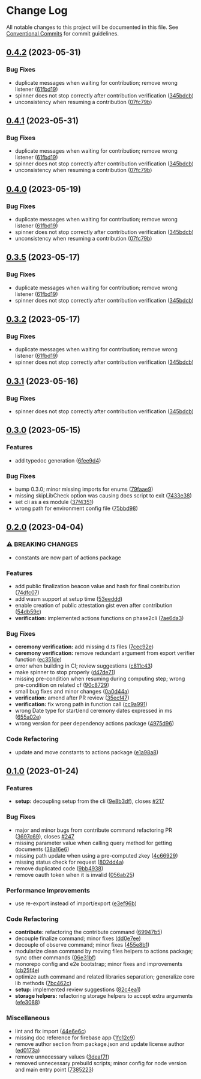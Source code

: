 # Change Log

All notable changes to this project will be documented in this file.
See [Conventional Commits](https://conventionalcommits.org) for commit guidelines.

## [0.4.2](https://github.com/privacy-scaling-explorations/p0tion/compare/v0.3.0...v0.4.2) (2023-05-31)

### Bug Fixes

-   duplicate messages when waiting for contribution; remove wrong listener ([61fbd19](https://github.com/privacy-scaling-explorations/p0tion/commit/61fbd19eb13f35d34963fbd350441f54cd8e1c91))
-   spinner does not stop correctly after contribution verification ([345bdcb](https://github.com/privacy-scaling-explorations/p0tion/commit/345bdcb8a09915aba29b37ac988b7109a67490e0))
-   unconsistency when resuming a contribution ([07fc79b](https://github.com/privacy-scaling-explorations/p0tion/commit/07fc79b8415935eb7f5d0f11372f60d04f7d997c))

## [0.4.1](https://github.com/privacy-scaling-explorations/p0tion/compare/v0.3.0...v0.4.1) (2023-05-31)

### Bug Fixes

-   duplicate messages when waiting for contribution; remove wrong listener ([61fbd19](https://github.com/privacy-scaling-explorations/p0tion/commit/61fbd19eb13f35d34963fbd350441f54cd8e1c91))
-   spinner does not stop correctly after contribution verification ([345bdcb](https://github.com/privacy-scaling-explorations/p0tion/commit/345bdcb8a09915aba29b37ac988b7109a67490e0))
-   unconsistency when resuming a contribution ([07fc79b](https://github.com/privacy-scaling-explorations/p0tion/commit/07fc79b8415935eb7f5d0f11372f60d04f7d997c))

## [0.4.0](https://github.com/privacy-scaling-explorations/p0tion/compare/v0.3.0...v0.4.0) (2023-05-19)

### Bug Fixes

-   duplicate messages when waiting for contribution; remove wrong listener ([61fbd19](https://github.com/privacy-scaling-explorations/p0tion/commit/61fbd19eb13f35d34963fbd350441f54cd8e1c91))
-   spinner does not stop correctly after contribution verification ([345bdcb](https://github.com/privacy-scaling-explorations/p0tion/commit/345bdcb8a09915aba29b37ac988b7109a67490e0))
-   unconsistency when resuming a contribution ([07fc79b](https://github.com/privacy-scaling-explorations/p0tion/commit/07fc79b8415935eb7f5d0f11372f60d04f7d997c))

## [0.3.5](https://github.com/privacy-scaling-explorations/p0tion/compare/v0.3.0...v0.3.5) (2023-05-17)

### Bug Fixes

-   duplicate messages when waiting for contribution; remove wrong listener ([61fbd19](https://github.com/privacy-scaling-explorations/p0tion/commit/61fbd19eb13f35d34963fbd350441f54cd8e1c91))
-   spinner does not stop correctly after contribution verification ([345bdcb](https://github.com/privacy-scaling-explorations/p0tion/commit/345bdcb8a09915aba29b37ac988b7109a67490e0))

## [0.3.2](https://github.com/privacy-scaling-explorations/p0tion/compare/v0.3.0...v0.3.2) (2023-05-17)

### Bug Fixes

-   duplicate messages when waiting for contribution; remove wrong listener ([61fbd19](https://github.com/privacy-scaling-explorations/p0tion/commit/61fbd19eb13f35d34963fbd350441f54cd8e1c91))
-   spinner does not stop correctly after contribution verification ([345bdcb](https://github.com/privacy-scaling-explorations/p0tion/commit/345bdcb8a09915aba29b37ac988b7109a67490e0))

## [0.3.1](https://github.com/privacy-scaling-explorations/p0tion/compare/v0.3.0...v0.3.1) (2023-05-16)

### Bug Fixes

-   spinner does not stop correctly after contribution verification ([345bdcb](https://github.com/privacy-scaling-explorations/p0tion/commit/345bdcb8a09915aba29b37ac988b7109a67490e0))

## [0.3.0](https://github.com/privacy-scaling-explorations/p0tion/compare/v0.2.0...v0.3.0) (2023-05-15)

### Features

-   add typedoc generation ([6fee9d4](https://github.com/privacy-scaling-explorations/p0tion/commit/6fee9d422f4331997ebdbc152ed0b3fd36f43ede))

### Bug Fixes

-   bump 0.3.0; minor missing imports for enums ([79faae9](https://github.com/privacy-scaling-explorations/p0tion/commit/79faae92a04f4b6976645057623cf8f951116eb2))
-   missing skipLibCheck option was causing docs script to exit ([7433e38](https://github.com/privacy-scaling-explorations/p0tion/commit/7433e38395382f9f49e7eb499cbfb114bd6efd58))
-   set cli as a es module ([37f4351](https://github.com/privacy-scaling-explorations/p0tion/commit/37f43518169194b39479cfc194ec8e29f3f88b3c))
-   wrong path for environment config file ([75bbd98](https://github.com/privacy-scaling-explorations/p0tion/commit/75bbd98b129754bbd93b0160afcdd1abd4e21f49))

## [0.2.0](https://github.com/quadratic-funding/mpc-phase2-suite/cli/compare/v0.1.0...v0.2.0) (2023-04-04)

### ⚠ BREAKING CHANGES

-   constants are now part of actions package

### Features

-   add public finalization beacon value and hash for final contribution ([74dfc07](https://github.com/quadratic-funding/mpc-phase2-suite/cli/commit/74dfc074c745c385787c15d84dbfb5a3a5f20cf8))
-   add wasm support at setup time ([53eeddd](https://github.com/quadratic-funding/mpc-phase2-suite/cli/commit/53eeddd14e18504ae81cae57c0ee846d4b9935ad))
-   enable creation of public attestation gist even after contribution ([54db59c](https://github.com/quadratic-funding/mpc-phase2-suite/cli/commit/54db59cc7a07dd291e37df2b36f5c5b1a457eed2))
-   **verification:** implemented actions functions on phase2cli ([7ae6da3](https://github.com/quadratic-funding/mpc-phase2-suite/cli/commit/7ae6da37201bb644bababa45adf40890173f2c25))

### Bug Fixes

-   **ceremony verification:** add missing d.ts files ([7cec92e](https://github.com/quadratic-funding/mpc-phase2-suite/cli/commit/7cec92e99ded7a9295f3ba1020d16f0bb611eb58))
-   **ceremony verification:** remove redundant argument from export verifier function ([ec351de](https://github.com/quadratic-funding/mpc-phase2-suite/cli/commit/ec351def2a1104b825ead8619d65215431b38abb))
-   error when building in CI; review suggestions ([c811c43](https://github.com/quadratic-funding/mpc-phase2-suite/cli/commit/c811c43fa01f697b97856ae6cc80e8e87565139b))
-   make spinner to stop properly ([d47de71](https://github.com/quadratic-funding/mpc-phase2-suite/cli/commit/d47de71fa63c3e4ffabdda4155d83debf2e4947f))
-   missing pre-condition when resuming during computing step; wrong pre-condition on related cf ([90c8729](https://github.com/quadratic-funding/mpc-phase2-suite/cli/commit/90c87295b771d099cffc43880e4e962cd64fd330))
-   small bug fixes and minor changes ([0a0d44a](https://github.com/quadratic-funding/mpc-phase2-suite/cli/commit/0a0d44aa4f74aea2140ee68bc5547009611f2372))
-   **verification:** amend after PR review ([35ecf47](https://github.com/quadratic-funding/mpc-phase2-suite/cli/commit/35ecf47d90a1f173b1cbcfa338a8b528899633b2))
-   **verification:** fix wrong path in function call ([cc9a991](https://github.com/quadratic-funding/mpc-phase2-suite/cli/commit/cc9a9916aeeca5de12a09bb053b213e3111522df))
-   wrong Date type for start/end ceremony dates expressed in ms ([655a02e](https://github.com/quadratic-funding/mpc-phase2-suite/cli/commit/655a02ed33f8e36f9224a1c299320f9e50504955))
-   wrong version for peer dependency actions package ([4975d96](https://github.com/quadratic-funding/mpc-phase2-suite/cli/commit/4975d96928ec2f02dab99c493f9b4e65ff6ec983))

### Code Refactoring

-   update and move constants to actions package ([e1a98a8](https://github.com/quadratic-funding/mpc-phase2-suite/cli/commit/e1a98a8d4b33c589a4a32300e9ad03c9a647c05b))

## [0.1.0](https://github.com/quadratic-funding/mpc-phase2-suite/cli/compare/v0.0.1...v0.1.0) (2023-01-24)

### Features

-   **setup:** decoupling setup from the cli ([9e8b3df](https://github.com/quadratic-funding/mpc-phase2-suite/cli/commit/9e8b3df4640facc35dbe79b19d8f436768f74c6d)), closes [#217](https://github.com/quadratic-funding/mpc-phase2-suite/cli/issues/217)

### Bug Fixes

-   major and minor bugs from contribute command refactoring PR ([3697c69](https://github.com/quadratic-funding/mpc-phase2-suite/cli/commit/3697c69f959cc86cb966cab207f2e78bf25e8fbd)), closes [#247](https://github.com/quadratic-funding/mpc-phase2-suite/cli/issues/247)
-   missing parameter value when calling query method for getting documents ([38a16e6](https://github.com/quadratic-funding/mpc-phase2-suite/cli/commit/38a16e6a3d5c3293ed7042e6f0129730b5a4424f))
-   missing path update when using a pre-computed zkey ([4c66929](https://github.com/quadratic-funding/mpc-phase2-suite/cli/commit/4c66929f55ecc24dc8287952237d8bdf36170c0e))
-   missing status check for request ([802dd4a](https://github.com/quadratic-funding/mpc-phase2-suite/cli/commit/802dd4a0ef5b69dfd9d2d8ac5f3349ec25f2982a))
-   remove duplicated code ([9bb4938](https://github.com/quadratic-funding/mpc-phase2-suite/cli/commit/9bb49389c358ff2369a44f02866c56957c9173db))
-   remove oauth token when it is invalid ([056ab25](https://github.com/quadratic-funding/mpc-phase2-suite/cli/commit/056ab25b247e06828724b1a8affe5f1755fe5862))

### Performance Improvements

-   use re-export instead of import/export ([e3ef96b](https://github.com/quadratic-funding/mpc-phase2-suite/cli/commit/e3ef96bdd6807da985ec09db5730d75697ff55cf))

### Code Refactoring

-   **contribute:** refactoring the contribute command ([69947b5](https://github.com/quadratic-funding/mpc-phase2-suite/cli/commit/69947b55b50bd07a30398523da45209bfc6a745d))
-   decouple finalize command; minor fixes ([dd0e7ee](https://github.com/quadratic-funding/mpc-phase2-suite/cli/commit/dd0e7ee9ddbbe8c99c94cb87aeff9740affcb2a2))
-   decouple of observe command; minor fixes ([455e8b1](https://github.com/quadratic-funding/mpc-phase2-suite/cli/commit/455e8b1fb48c4d7650d1417a367efd7cd34b58f1))
-   modularize clean command by moving files helpers to actions package; sync other commands ([06e31bf](https://github.com/quadratic-funding/mpc-phase2-suite/cli/commit/06e31bfdef1df88ebdbd9afc3d4f55ef99713f3f))
-   monorepo config and e2e bootstrap; minor fixes and improvements ([cb25f4e](https://github.com/quadratic-funding/mpc-phase2-suite/cli/commit/cb25f4e8e2f94ff7f9ab2587e91d5db6c5d6a982))
-   optimize auth command and related libraries separation; generalize core lib methods ([7bc462c](https://github.com/quadratic-funding/mpc-phase2-suite/cli/commit/7bc462c56cd1c876622c80471c3ba34135890c0f))
-   **setup:** implemented review suggestions ([82c4ea1](https://github.com/quadratic-funding/mpc-phase2-suite/cli/commit/82c4ea14b29776c4208ce78f84128ae233afcbe3))
-   **storage helpers:** refactoring storage helpers to accept extra arguments ([efe3088](https://github.com/quadratic-funding/mpc-phase2-suite/cli/commit/efe30887c0110dca7686ef4502ad0c7591d7bdc4))

### Miscellaneous

-   lint and fix import ([44e6e6c](https://github.com/quadratic-funding/mpc-phase2-suite/cli/commit/44e6e6c39cafc1c9a4644ff182d9f7d31acdb9e8))
-   missing doc reference for firebase app ([1fc12c9](https://github.com/quadratic-funding/mpc-phase2-suite/cli/commit/1fc12c9f9cce2c1ea7860e5e835b8af789ce1f31))
-   remove author section from package.json and update license author ([ed0173a](https://github.com/quadratic-funding/mpc-phase2-suite/cli/commit/ed0173a45ecd52836a7063817edee4cc4a89275f))
-   remove unnecessary values ([3deaf7f](https://github.com/quadratic-funding/mpc-phase2-suite/cli/commit/3deaf7fcfaf7ccfdaf238eca5eca58bcc8026f3f))
-   removed unnecessary prebuild scripts; minor config for node version and main entry point ([7385223](https://github.com/quadratic-funding/mpc-phase2-suite/cli/commit/7385223e2d168179390a14536dd0683ea0bb9e68))
